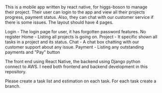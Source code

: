 This is a mobile app written by react native, for higgs-boson to manage their project. Their user can login to the app and view all their projects progress, payment status. Also, they can chat with our customer service if there is some issues. 
The layout should have 4 pages. 

Login - The login page for user, it has forgotten password features. No register
Home - Listing all projects is going on. 
Project - It specific shown all tasks in a project and its status. 
Chat - A chat box chatting with our customer support about any issue. 
Payment - Listing any outstanding payments and "Pay" button 

The front end using React Native, the backend using Django python connect to AWS. I need both frontend and backend development in this repository.




Please create a task list and estimation on each task. For each task create a branch. 
